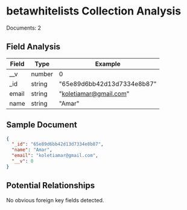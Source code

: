 # betawhitelists Collection Analysis

Documents: 2

## Field Analysis

| Field | Type | Example |
|-------|------|--------|
| __v | number | 0 |
| _id | string | "65e89d6bb42d13d7334e8b87" |
| email | string | "koletiamar@gmail.com" |
| name | string | "Amar" |

## Sample Document

```json
{
  "_id": "65e89d6bb42d13d7334e8b87",
  "name": "Amar",
  "email": "koletiamar@gmail.com",
  "__v": 0
}
```

## Potential Relationships

No obvious foreign key fields detected.
